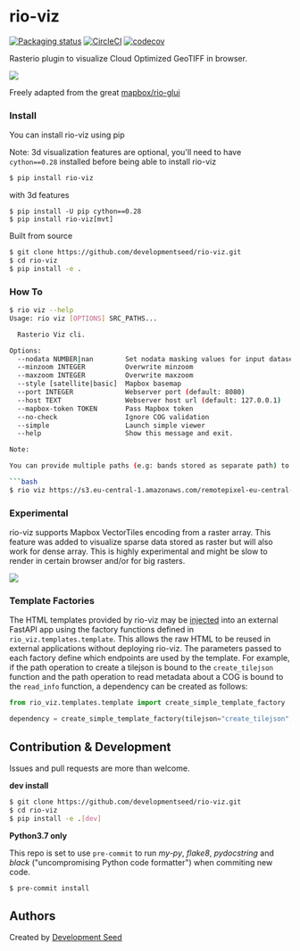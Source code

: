 # rio-viz

[![Packaging status](https://badge.fury.io/py/rio-viz.svg)](https://badge.fury.io/py/rio-viz)
[![CircleCI](https://circleci.com/gh/developmentseed/rio-viz.svg?style=svg)](https://circleci.com/gh/developmentseed/rio-viz)
[![codecov](https://codecov.io/gh/developmentseed/rio-viz/branch/master/graph/badge.svg?token=MVVL228Lug)](https://codecov.io/gh/developmentseed/rio-viz)

Rasterio plugin to visualize Cloud Optimized GeoTIFF in browser.

![](https://user-images.githubusercontent.com/10407788/60689165-78be7780-9e88-11e9-84b9-9a3602156ef2.jpg)


Freely adapted from the great [mapbox/rio-glui](https://github.com/mapbox/rio-glui)

### Install

You can install rio-viz using pip

Note: 3d visualization features are optional, you'll need to have `cython==0.28` installed before being able to install rio-viz

```bash 
$ pip install rio-viz
```
with 3d features
```
$ pip install -U pip cython==0.28
$ pip install rio-viz[mvt]
```

Built from source

```bash
$ git clone https://github.com/developmentseed/rio-viz.git
$ cd rio-viz
$ pip install -e .
```

### How To

```bash 
$ rio viz --help                                                                                                                  
Usage: rio viz [OPTIONS] SRC_PATHS...

  Rasterio Viz cli.

Options:
  --nodata NUMBER|nan        Set nodata masking values for input dataset.
  --minzoom INTEGER          Overwrite minzoom
  --maxzoom INTEGER          Overwrite maxzoom
  --style [satellite|basic]  Mapbox basemap
  --port INTEGER             Webserver port (default: 8080)
  --host TEXT                Webserver host url (default: 127.0.0.1)
  --mapbox-token TOKEN       Pass Mapbox token
  --no-check                 Ignore COG validation
  --simple                   Launch simple viewer
  --help                     Show this message and exit.

Note: 

You can provide multiple paths (e.g: bands stored as separate path) to rio-viz:

```bash
$ rio viz https://s3.eu-central-1.amazonaws.com/remotepixel-eu-central-1/sentinel-s2-l1c/tiles/18/T/XR/2019/4/21/0/B0{4,3,2}.tif
```

### Experimental 

rio-viz supports Mapbox VectorTiles encoding from a raster array. This feature was added to visualize sparse data stored as raster but will also work for dense array. This is highly experimental and might be slow to render in certain browser and/or for big rasters.

![](https://user-images.githubusercontent.com/10407788/56853984-4713b800-68fd-11e9-86a2-efbb041daeb0.gif)


### Template Factories
The HTML templates provided by rio-viz may be [injected](https://fastapi.tiangolo.com/tutorial/dependencies/) into an
external FastAPI app using the factory functions defined in `rio_viz.templates.template`.  This allows the raw HTML to
be reused in external applications without deploying rio-viz.  The parameters passed to each factory define which
endpoints are used by the template.  For example, if the path operation to create a tilejson is bound to the
`create_tilejson` function and the path operation to read metadata about a COG is bound to the `read_info` function, a
dependency can be created as follows:

```python
from rio_viz.templates.template import create_simple_template_factory

dependency = create_simple_template_factory(tilejson="create_tilejson", info="read_info")
```

## Contribution & Development

Issues and pull requests are more than welcome.

**dev install**

```bash
$ git clone https://github.com/developmentseed/rio-viz.git
$ cd rio-viz
$ pip install -e .[dev]
```

**Python3.7 only**

This repo is set to use `pre-commit` to run *my-py*, *flake8*, *pydocstring* and *black* ("uncompromising Python code formatter") when commiting new code.

```bash
$ pre-commit install
```

## Authors
Created by [Development Seed](<http://developmentseed.org>)

